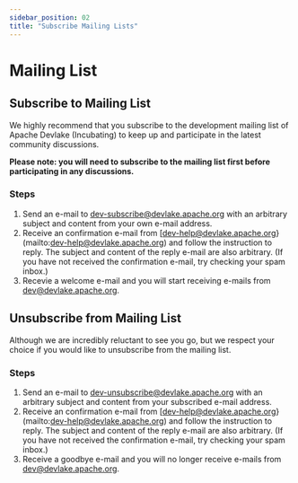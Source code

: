 ```yaml
---
sidebar_position: 02
title: "Subscribe Mailing Lists"
---
```

# Mailing List

## Subscribe to Mailing List

We highly recommend that you subscribe to the development mailing list of Apache Devlake (Incubating) to keep up and participate in the latest community discussions.

**Please note: you will need to subscribe to the mailing list first before participating in any discussions.**

### Steps
1. Send an e-mail to [dev-subscribe@devlake.apache.org](mailto:dev-subscribe@devlake.apache.org) with an arbitrary subject and content from your own e-mail address.
2. Receive an confirmation e-mail from [dev-help@devlake.apache.org}(mailto:dev-help@devlake.apache.org) and follow the instruction to reply. The subject and content of the reply e-mail are also arbitrary. (If you have not received the confirmation e-mail, try checking your spam inbox.)
3. Recevie a welcome e-mail and you will start receiving e-mails from [dev@devlake.apache.org](mailto:dev@devlake.apache.org).

## Unsubscribe from Mailing List

Although we are incredibly reluctant to see you go, but we respect your choice if you would like to unsubscribe from the mailing list.

### Steps
1. Send an e-mail to [dev-unsubscribe@devlake.apache.org](mailto:dev-unsubscribe@devlake.apache.org) with an arbitrary subject and content from your subscribed e-mail address.
2. Receive an confirmation e-mail from [dev-help@devlake.apache.org}(mailto:dev-help@devlake.apache.org) and follow the instruction to reply. The subject and content of the reply e-mail are also arbitrary. (If you have not received the confirmation e-mail, try checking your spam inbox.)
3. Receive a goodbye e-mail and you will no longer receive e-mails from [dev@devlake.apache.org](mailto:dev@devlake.apache.org).
